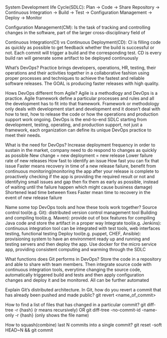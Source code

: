 System Development life Cycle(SDLC):
Plan → Code → Share Repository → Continuous Integration → Build → Test → Configuration Management → Deploy → Monitor

Configuration Management(CM):
Is the task of tracking and controlling changes in the software, part of the larger cross-disciplinary field of

Continuous Integration(CI) vs Continuous Deployment(CD):
CI is filling code as quickly as possible to get feedback whether the build is successful or not. Each commit will trigger a build and the corresponding test.
CD is every build ran will generate some artifact to be deployed continuously

What’s DevOps?
Practice brings developers, operations, HR, testing, their operations and their activities together in a collaborative fashion using proper processes and techniques to achieve the fastest and reliable software releases. The GOAL is producing faster releases with high quality.

Hows DevOps different from Agile?
Agile is a methodlogy and DevOps is a practice. Agile framework define a particular processes and rules and all the development has to fit into that framework. Framework or methodology only deals with development start and development end it doesn’t deal with how to test, how to release the code or how the operations and production support work ongoing. DevOps is the end-to-end SDLC starting from development, testing, operating, and production support, not just a framework, each organization can define its unique DevOps practice to meet their needs.

What is the need for DevOps?
Increase deployment frequency
 in order to sustain in the market, company need to do respond to changes as quickly as possible
New change = new deployment = new release
Lower failure rate of new releases
How fast to identify an issue
How fast you can fix that issue
Faster means recovery in time of a new release failure, benefit from continuous monitoring(monitoring the app after your release is complete to proactively checking if the app is providing the required result or not and identifying small issues and gap then fix them as early as possible, instead of waiting until the failure happen which might cause business damage)
Shortened lead time between fixes
Faster mean time to recovery in the event of new release failure

Name some top DevOps tools and how these tools work together?
Source control tool(e.g. Git): distributed version control management tool
Building and compiling tool(e.g. Maven): provide out of box features for compiling Java code and store the artifact in a proper way
Integrate tool(e.g. Jenkins): continuous integration tool can be integrated with test tools, web interfaces testing, functional testing
Deploy tool(e.g. puppet, CHEF, Ansible): provisioning system to have an environment ready up and running and testing servers and then deploy the app. Use docker for the micro service app, providing consistent computing and warming through the SDLC

What functions does Git performs in DevOps?
Store the code in a repository and able to share with team members. Then integrate source code with continuous integration tools, everytime changing the source code, automatically triggered build and tests and then apply configuration changes and deploy it and be monitored. All can be further automated

Explain Git’s distributed architecture.
In Git, how do you revert a commit that has already been pushed and made public?
git revert <name_of_commit>

How to find a list of files that has changed in a particular commit?
git diff-tree -r {hash}	(r means recursively)
OR
git diff-tree -no-commit-id -name-only -r {hash}	(only shows the file name)

How to squash(combine) last N commits into a single commit?
git reset -soft HEAD~N &&
git commit
